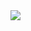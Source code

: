 <img src="https://github.com/nyomanjyotisa/SQLiteProgmobLanjut/blob/main/demosql.gif" max-width=200px height=auto/>
